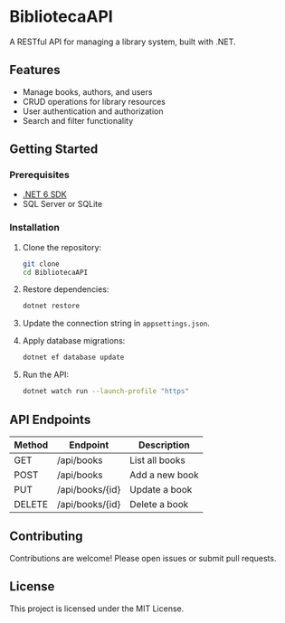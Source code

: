 # BibliotecaAPI

A RESTful API for managing a library system, built with .NET.

## Features

- Manage books, authors, and users
- CRUD operations for library resources
- User authentication and authorization
- Search and filter functionality

## Getting Started

### Prerequisites

- [.NET 6 SDK](https://dotnet.microsoft.com/download)
- SQL Server or SQLite

### Installation

1. Clone the repository:
    ```bash
    git clone
    cd BibliotecaAPI
    ```

2. Restore dependencies:
    ```bash
    dotnet restore
    ```

3. Update the connection string in `appsettings.json`.

4. Apply database migrations:
    ```bash
    dotnet ef database update
    ```

5. Run the API:
    ```bash
    dotnet watch run --launch-profile "https"
    ```

## API Endpoints

| Method | Endpoint         | Description           |
|--------|-----------------|-----------------------|
| GET    | /api/books      | List all books        |
| POST   | /api/books      | Add a new book        |
| PUT    | /api/books/{id} | Update a book         |
| DELETE | /api/books/{id} | Delete a book         |

## Contributing

Contributions are welcome! Please open issues or submit pull requests.

## License

This project is licensed under the MIT License.